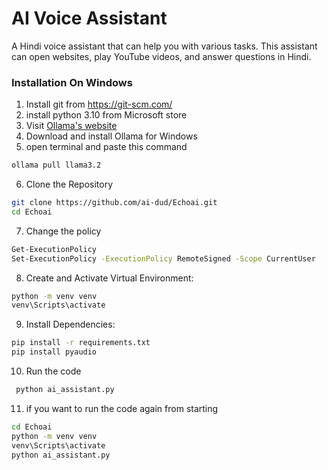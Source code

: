# AI Voice Assistant

A Hindi voice assistant that can help you with various tasks. This assistant can open websites, play YouTube videos, and answer questions in Hindi.

### Installation On Windows

1. Install git from https://git-scm.com/
2. install python 3.10 from Microsoft store
3. Visit [Ollama's website](https://ollama.ai)
4. Download and install Ollama for Windows
5. open terminal and paste this command
```bash
ollama pull llama3.2
```

6. Clone the Repository
```bash
git clone https://github.com/ai-dud/Echoai.git
cd Echoai
```

7. Change the policy
```bash
Get-ExecutionPolicy
Set-ExecutionPolicy -ExecutionPolicy RemoteSigned -Scope CurrentUser
```

8. Create and Activate Virtual Environment:
```bash
python -m venv venv
venv\Scripts\activate
```
9. Install Dependencies:
```bash
pip install -r requirements.txt
pip install pyaudio
```

10. Run the code
```bash
 python ai_assistant.py
```

11. if you want to run the code again from starting
```bash
cd Echoai
python -m venv venv
venv\Scripts\activate
python ai_assistant.py
```
